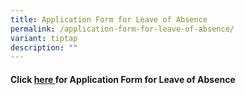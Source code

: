 ```yaml
---
title: Application Form for Leave of Absence
permalink: /application-form-for-leave-of-absence/
variant: tiptap
description: ""
---
```

<h4>Click <a href="https://form.gov.sg/6760f151d17f9b1a4eb5570a" rel="noopener nofollow" target="_blank">here </a>for Application Form for Leave of Absence</h4>
<p></p>